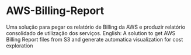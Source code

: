 # AWS-Billing-Report
Uma solução para pegar os relatório de Billing da AWS e produzir relatório consolidado de utilização dos serviços. English: A solution to get AWS Billing Report files from S3 and generate automatica visualization for cost exploration
